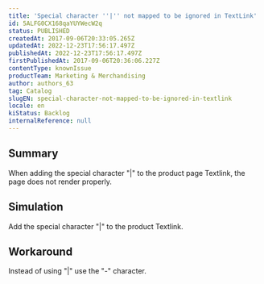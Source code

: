 ```yaml
---
title: 'Special character ''|'' not mapped to be ignored in TextLink'
id: 5ALFG0CX168qaYUYWecW2q
status: PUBLISHED
createdAt: 2017-09-06T20:33:05.265Z
updatedAt: 2022-12-23T17:56:17.497Z
publishedAt: 2022-12-23T17:56:17.497Z
firstPublishedAt: 2017-09-06T20:36:06.227Z
contentType: knownIssue
productTeam: Marketing & Merchandising
author: authors_63
tag: Catalog
slugEN: special-character-not-mapped-to-be-ignored-in-textlink
locale: en
kiStatus: Backlog
internalReference: null
---
```


## Summary

When adding the special character "|" to the product page Textlink, the page does not render properly.

## Simulation

Add the special character "|" to the product Textlink.

## Workaround

Instead of using "|" use the "-" character.

